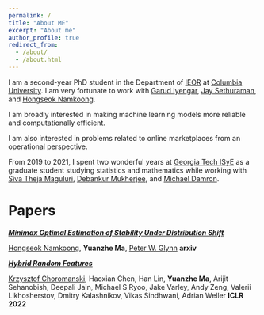 ```yaml
---
permalink: /
title: "About ME"
excerpt: "About me"
author_profile: true
redirect_from: 
  - /about/
  - /about.html
---
```


I am a second-year PhD student in the Department of [IEOR](https://www.ieor.columbia.edu/) at [Columbia University](https://www.columbia.edu/). I am very fortunate to work with [Garud Iyengar](http://www.columbia.edu/~gi10/), [Jay Sethuraman](https://www.ieor.columbia.edu/faculty/jay-sethuraman), and [Hongseok Namkoong](https://hsnamkoong.github.io/). 

I am broadly interested in making machine learning models more reliable and computationally efficient.


I am also interested in problems related to online marketplaces from an operational perspective.  

From 2019 to 2021, I spent two wonderful years at [Georgia Tech ISyE](https://www.isye.gatech.edu/) as a graduate student studying statistics and mathematics while working with [Siva Theja Maguluri](https://sites.google.com/site/sivatheja/), [Debankur Mukherjee](https://www.debankur-mukherjee.com/), and  [Michael Damron](https://sites.google.com/view/mdamron22021).  


# Papers

[***Minimax Optimal Estimation of Stability Under Distribution Shift***](https://arxiv.org/pdf/2212.06338.pdf)

[Hongseok Namkoong](https://hsnamkoong.github.io/), **Yuanzhe Ma**, [Peter W. Glynn](https://web.stanford.edu/~glynn/)
**arxiv**

[***Hybrid Random Features***](https://openreview.net/pdf?id=EMigfE6ZeS)

[Krzysztof Choromanski](https://research.google/people/KrzysztofChoromanski/), Haoxian Chen, Han Lin, **Yuanzhe Ma**, Arijit Sehanobish, Deepali Jain, Michael S Ryoo, Jake Varley, Andy Zeng, Valerii Likhosherstov, Dmitry Kalashnikov, Vikas Sindhwani, Adrian Weller
**ICLR 2022**


